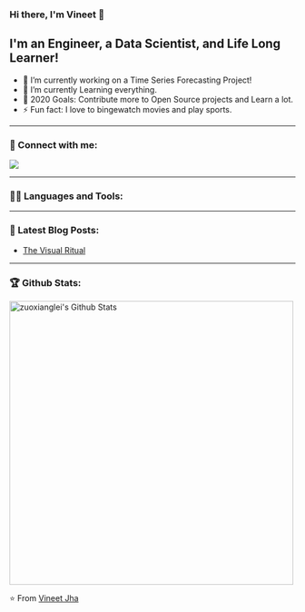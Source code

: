 ### Hi there, I'm Vineet 👋


## I'm an Engineer, a Data Scientist, and Life Long Learner!
- 🔭 I’m currently working on a Time Series Forecasting Project!
- 🌱 I’m currently Learning everything.
- 🥅 2020 Goals: Contribute more to Open Source projects and Learn a lot.
- ⚡ Fun fact: I love to bingewatch movies and play sports.

---


### 🤝 Connect with me:
![](https://komarev.com/ghpvc/?username=jha-vineet69&color=7957d5)

---

### 👨‍💻 Languages and Tools:


---

### 📘 Latest Blog Posts:
- [The Visual Ritual](https://spotle.ai/feeddetails/THE-VISUAL-RITUAL-/7563)

---

### 🏆 Github Stats:

<img alt="zuoxianglei's Github Stats" src="https://github-readme-stats.jha-vineet69.vercel.app/api?username=zuoxianglei&hide=stars&show_icons=true&hide_border=true&theme=buefy" width="500"/>

[gmail]: mailto:zuoxianglei666@gmail.com
[leetcode]: https://leetcode.com/vineet_jha/

⭐️ From [Vineet Jha](https://github.com/zuoxianglei)

